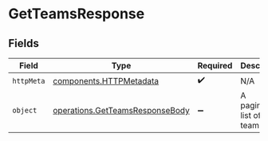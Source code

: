 # GetTeamsResponse


## Fields

| Field                                                                              | Type                                                                               | Required                                                                           | Description                                                                        |
| ---------------------------------------------------------------------------------- | ---------------------------------------------------------------------------------- | ---------------------------------------------------------------------------------- | ---------------------------------------------------------------------------------- |
| `httpMeta`                                                                         | [components.HTTPMetadata](../../models/components/httpmetadata.md)                 | :heavy_check_mark:                                                                 | N/A                                                                                |
| `object`                                                                           | [operations.GetTeamsResponseBody](../../models/operations/getteamsresponsebody.md) | :heavy_minus_sign:                                                                 | A paginated list of teams.                                                         |